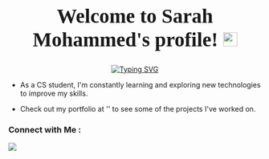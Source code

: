 


<h1 align="center" style="font-size: 40px; font-family: 'Playfair Display', serif;">
  Welcome to Sarah Mohammed's profile!
  <img src="https://media.giphy.com/media/hvRJCLFzcasrR4ia7z/giphy.gif" width="28">
</h1>


<!-- Typing SVG by DenverCoder1 - https://github.com/DenverCoder1/readme-typing-svg -->
<p align="center">
  <a href="https://git.io/typing-svg"><img src="https://readme-typing-svg.demolab.com?font=Playfair+Display&weight=600&size=35&duration=4997&pause=1000&color=297EBE&background=FFEFBD00&center=true&vCenter=true&width=600&height=100&lines=A+Data+Scientist;Be+surrounded+with+first-class+people" alt="Typing SVG" /></a>
</p> 


- As a CS student, I'm constantly learning and exploring new technologies to improve my skills.
  
- Check out my portfolio at '' to see some of the projects I've worked on.


### Connect with Me :

<a href="https://www.linkedin.com/in/sarah-mohammed-b8135a204/" target="_blank">
  <img src="https://img.shields.io/badge/-Sarah%20Mohammed-0077B5?style=for-the-badge&logo=Linkedin&logoColor=white"/>
</a>










